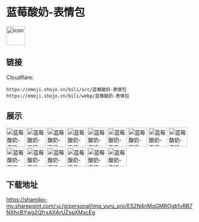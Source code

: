 # 蓝莓酸奶-表情包
<img src="https://emoji.shojo.cn/bili/src/蓝莓酸奶-表情包/icon.png" width="50" height="50" alt="icon">

## 链接
Cloudflare:
```
https://emoji.shojo.cn/bili/src/蓝莓酸奶-表情包
https://emoji.shojo.cn/bili/webp/蓝莓酸奶-表情包
```
## 展示
<img src="https://emoji.shojo.cn/bili/src/蓝莓酸奶-表情包/蓝莓酸奶-表情包-碎觉.png" width="50" height="50" alt="蓝莓酸奶-表情包-碎觉">
<img src="https://emoji.shojo.cn/bili/src/蓝莓酸奶-表情包/蓝莓酸奶-表情包-聪明.png" width="50" height="50" alt="蓝莓酸奶-表情包-聪明">
<img src="https://emoji.shojo.cn/bili/src/蓝莓酸奶-表情包/蓝莓酸奶-表情包-倒莓.png" width="50" height="50" alt="蓝莓酸奶-表情包-倒莓">
<img src="https://emoji.shojo.cn/bili/src/蓝莓酸奶-表情包/蓝莓酸奶-表情包-害怕.png" width="50" height="50" alt="蓝莓酸奶-表情包-害怕">
<img src="https://emoji.shojo.cn/bili/src/蓝莓酸奶-表情包/蓝莓酸奶-表情包-甜哭了.png" width="50" height="50" alt="蓝莓酸奶-表情包-甜哭了">
<img src="https://emoji.shojo.cn/bili/src/蓝莓酸奶-表情包/蓝莓酸奶-表情包-佬佬佬.png" width="50" height="50" alt="蓝莓酸奶-表情包-佬佬佬">
<img src="https://emoji.shojo.cn/bili/src/蓝莓酸奶-表情包/蓝莓酸奶-表情包-指点.png" width="50" height="50" alt="蓝莓酸奶-表情包-指点">
<img src="https://emoji.shojo.cn/bili/src/蓝莓酸奶-表情包/蓝莓酸奶-表情包-穷.png" width="50" height="50" alt="蓝莓酸奶-表情包-穷">
<img src="https://emoji.shojo.cn/bili/src/蓝莓酸奶-表情包/蓝莓酸奶-表情包-黑化.png" width="50" height="50" alt="蓝莓酸奶-表情包-黑化">
<img src="https://emoji.shojo.cn/bili/src/蓝莓酸奶-表情包/蓝莓酸奶-表情包-不玩了.png" width="50" height="50" alt="蓝莓酸奶-表情包-不玩了">
<img src="https://emoji.shojo.cn/bili/src/蓝莓酸奶-表情包/蓝莓酸奶-表情包-游戏高手.png" width="50" height="50" alt="蓝莓酸奶-表情包-游戏高手">
<img src="https://emoji.shojo.cn/bili/src/蓝莓酸奶-表情包/蓝莓酸奶-表情包-投降.png" width="50" height="50" alt="蓝莓酸奶-表情包-投降">
<img src="https://emoji.shojo.cn/bili/src/蓝莓酸奶-表情包/蓝莓酸奶-表情包-爱你哟.png" width="50" height="50" alt="蓝莓酸奶-表情包-爱你哟">
<img src="https://emoji.shojo.cn/bili/src/蓝莓酸奶-表情包/蓝莓酸奶-表情包-呕.png" width="50" height="50" alt="蓝莓酸奶-表情包-呕">
<img src="https://emoji.shojo.cn/bili/src/蓝莓酸奶-表情包/蓝莓酸奶-表情包-纯爱.png" width="50" height="50" alt="蓝莓酸奶-表情包-纯爱">

## 下载地址

https://shamiko-my.sharepoint.com/:u:/g/personal/img_yuru_pro/ES2N4nMgGMROgb1vRB7NXhcBYwg2QfrxAXArUZxpXMxcEg